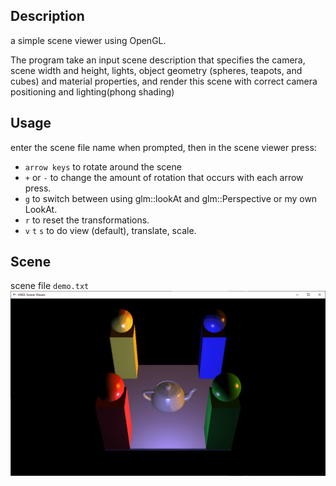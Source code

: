 ## Description
a simple scene viewer using OpenGL.

The program take an input scene description that specifies the camera, scene width and
height, lights, object geometry (spheres, teapots, and cubes) and material properties, and
render this scene with correct camera positioning and lighting(phong shading)

## Usage
enter the scene file name when prompted, then in the scene viewer press:
* `arrow keys` to rotate around the scene
* `+` or `-` to change the amount of rotation that occurs with each arrow press.
* `g` to switch between using glm::lookAt and glm::Perspective or my own LookAt.
* `r` to reset the transformations.
* `v` `t` `s` to do view (default), translate, scale.

## Scene
scene file `demo.txt`
![scene](gif/scene.gif)